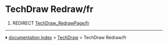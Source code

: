# TechDraw Redraw/fr
1.  REDIRECT [TechDraw_RedrawPage/fr](TechDraw_RedrawPage/fr.md)



---
⏵ [documentation index](../README.md) > [TechDraw](TechDraw_Workbench.md) > TechDraw Redraw/fr
